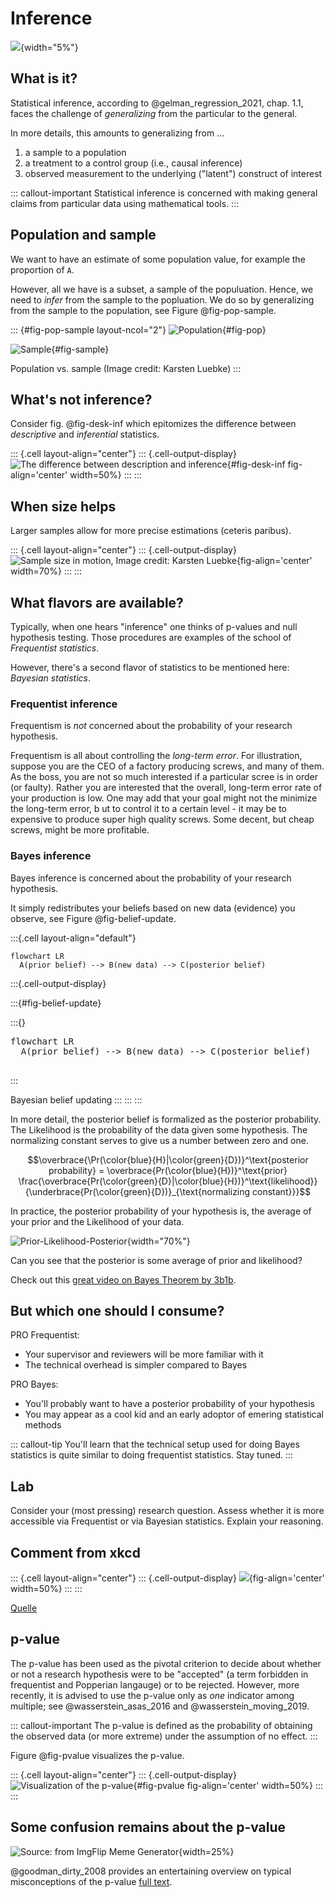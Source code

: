 # Inference





![](img/stern.png){width="5%"}

## What is it?

Statistical inference, according to @gelman_regression_2021, chap. 1.1, faces the challenge of *generalizing* from the particular to the general.

In more details, this amounts to generalizing from ...

1.  a sample to a population
2.  a treatment to a control group (i.e., causal inference)
3.  observed measurement to the underlying ("latent") construct of interest

::: callout-important
Statistical inference is concerned with making general claims from particular data using mathematical tools.
:::

## Population and sample

We want to have an estimate of some population value, for example the proportion of `A`.

However, all we have is a subset, a sample of the populuation. Hence, we need to *infer* from the sample to the popluation. We do so by generalizing from the sample to the population, see Figure @fig-pop-sample.

::: {#fig-pop-sample layout-ncol="2"}
![Population](img/pvoll.png){#fig-pop}

![Sample](img/psti.png){#fig-sample}

Population vs. sample (Image credit: Karsten Luebke)
:::

## What's not inference?

Consider fig. @fig-desk-inf which epitomizes the difference between *descriptive* and *inferential* statistics.


::: {.cell layout-align="center"}
::: {.cell-output-display}
![The difference between description and inference](img/desk_vs_inf-crop.png){#fig-desk-inf fig-align='center' width=50%}
:::
:::


## When size helps

Larger samples allow for more precise estimations (ceteris paribus).


::: {.cell layout-align="center"}
::: {.cell-output-display}
![Sample size in motion, Image credit: Karsten Luebke](img/Estimate.gif){fig-align='center' width=70%}
:::
:::



<!-- ![Sample size in motion, Image credit: Karsten Luebke](img/Estimate.gif) -->

## What flavors are available?

Typically, when one hears "inference" one thinks of p-values and null hypothesis testing. Those procedures are examples of the school of *Frequentist statistics*.

However, there's a second flavor of statistics to be mentioned here: *Bayesian statistics*.

### Frequentist inference

Frequentism is *not* concerned about the probability of your research hypothesis.

Frequentism is all about controlling the *long-term error*. For illustration, suppose you are the CEO of a factory producing screws, and many of them. 
As the boss, you are not so much interested if a particular scree is in order (or faulty). 
Rather you are interested that the overall, long-term error rate of your production is low. 
One may add that your goal might not the minimize the long-term error, b
ut to control it to a certain level - it may be to expensive to produce super high quality screws. 
Some decent, but cheap screws, might be more profitable.

### Bayes inference

Bayes inference is concerned about the probability of your research hypothesis.

It simply redistributes your beliefs based on new data (evidence) you observe, 
see Figure @fig-belief-update.



:::{.cell layout-align="default"}

```{.default .cell-code}
flowchart LR
  A(prior belief) --> B(new data) --> C(posterior belief)
```

:::{.cell-output-display}

:::{#fig-belief-update}

:::{}

<pre class="mermaid mermaid-js" data-label="fig-belief-update">flowchart LR
  A(prior belief) --&gt; B(new data) --&gt; C(posterior belief)

</pre>
:::


Bayesian belief updating
:::
:::
:::



In more detail, the posterior belief is formalized as the posterior probability. The Likelihood is the probability of the data given some hypothesis. 
The normalizing constant serves to give us a number between zero and one.

$$\overbrace{\Pr(\color{blue}{H}|\color{green}{D})}^\text{posterior probability} = \overbrace{Pr(\color{blue}{H})}^\text{prior} \frac{\overbrace{Pr(\color{green}{D}|\color{blue}{H})}^\text{likelihood}}{\underbrace{Pr(\color{green}{D})}_{\text{normalizing constant}}}$$

In practice, the posterior probability of your hypothesis is, 
the average of your prior and the Likelihood of your data.

![Prior-Likelihood-Posterior](img/prior-l-post.png){width="70%"}


Can you see that the posterior is some average of prior and likelihood?


Check out this [great video on Bayes Theorem by 3b1b](https://youtu.be/HZGCoVF3YvM).

## But which one should I consume?

PRO Frequentist:

-   Your supervisor and reviewers will be more familiar with it
-   The technical overhead is simpler compared to Bayes

PRO Bayes:

-   You'll probably want to have a posterior probability of your hypothesis
-   You may appear as a cool kid and an early adoptor of emering statistical methods

::: callout-tip
You'll learn that the technical setup used for doing Bayes statistics is quite similar to doing frequentist statistics. Stay tuned.
:::





## Lab

Consider your (most pressing) research question. Assess whether it is more accessible via Frequentist or via Bayesian statistics. Explain your reasoning.








## Comment from xkcd


::: {.cell layout-align="center"}
::: {.cell-output-display}
![](img/frequentists_vs_bayesians_2x.png){fig-align='center' width=50%}
:::
:::


[Quelle](https://xkcd.com/1132/)

## p-value

The p-value has been used as the pivotal criterion to decide about whether or not a research hypothesis were to be "accepted" (a term forbidden in frequentist and Popperian langauge) or to be rejected. However, more recently, it is advised to use the p-value only as *one* indicator among multiple; see @wasserstein_asas_2016 and @wasserstein_moving_2019.

::: callout-important
The p-value is defined as the probability of obtaining the observed data (or more extreme) under the assumption of no effect.
:::

Figure @fig-pvalue visualizes the p-value.


::: {.cell layout-align="center"}
::: {.cell-output-display}
![Visualization of the p-value](inference_files/figure-html/fig-pvalue-1.png){#fig-pvalue fig-align='center' width=50%}
:::
:::


## Some confusion remains about the p-value

![Source: from ImgFlip Meme Generator](img/6m29tz.jpeg){width=25%}



@goodman_dirty_2008 provides an entertaining overview on typical misconceptions of the p-value [full text](https://www.ohri.ca//newsroom/seminars/SeminarUploads/1829/Suggested%20Reading%20-%20Nov%203,%202014.pdf).
